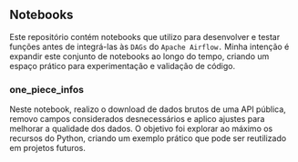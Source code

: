 ## Notebooks
 
 Este repositório contém notebooks que utilizo para desenvolver e testar funções antes de integrá-las às `DAGs` do `Apache Airflow.` Minha intenção é expandir este conjunto de notebooks ao longo do tempo, criando um espaço prático para experimentação e validação de código.

### one_piece_infos
 Neste notebook, realizo o download de dados brutos de uma API pública, removo campos considerados desnecessários e aplico ajustes para melhorar a qualidade dos dados. O objetivo foi explorar ao máximo os recursos do Python, criando um exemplo prático que pode ser reutilizado em projetos futuros.